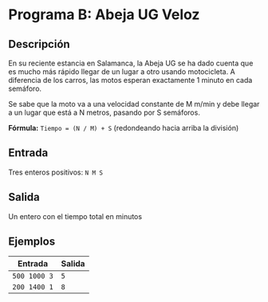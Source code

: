 # Programa B: Abeja UG Veloz

## Descripción
En su reciente estancia en Salamanca, la Abeja UG se ha dado cuenta que es mucho más rápido llegar de un lugar a otro usando motocicleta. A diferencia de los carros, las motos esperan exactamente 1 minuto en cada semáforo.

Se sabe que la moto va a una velocidad constante de M m/min y debe llegar a un lugar que está a N metros, pasando por S semáforos.

**Fórmula:** `Tiempo = (N / M) + S` (redondeando hacia arriba la división)

## Entrada
Tres enteros positivos: `N M S`

## Salida
Un entero con el tiempo total en minutos

## Ejemplos
| Entrada | Salida |
|---------|--------|
| `500 1000 3` | `5` |
| `200 1400 1` | `8` |
